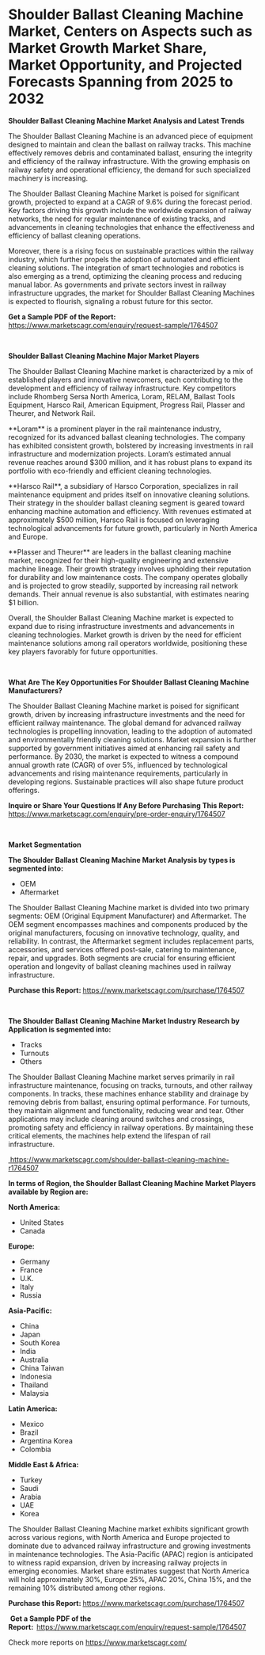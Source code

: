 <p><h1>Shoulder Ballast Cleaning Machine Market, Centers on Aspects such as Market Growth Market Share, Market Opportunity, and Projected Forecasts Spanning from 2025 to 2032</h1></p><p><strong>Shoulder Ballast Cleaning Machine Market Analysis and Latest Trends</strong></p>
<p><p>The Shoulder Ballast Cleaning Machine is an advanced piece of equipment designed to maintain and clean the ballast on railway tracks. This machine effectively removes debris and contaminated ballast, ensuring the integrity and efficiency of the railway infrastructure. With the growing emphasis on railway safety and operational efficiency, the demand for such specialized machinery is increasing.</p><p>The Shoulder Ballast Cleaning Machine Market is poised for significant growth, projected to expand at a CAGR of 9.6% during the forecast period. Key factors driving this growth include the worldwide expansion of railway networks, the need for regular maintenance of existing tracks, and advancements in cleaning technologies that enhance the effectiveness and efficiency of ballast cleaning operations. </p><p>Moreover, there is a rising focus on sustainable practices within the railway industry, which further propels the adoption of automated and efficient cleaning solutions. The integration of smart technologies and robotics is also emerging as a trend, optimizing the cleaning process and reducing manual labor. As governments and private sectors invest in railway infrastructure upgrades, the market for Shoulder Ballast Cleaning Machines is expected to flourish, signaling a robust future for this sector.</p></p>
<p><strong>Get a Sample PDF of the Report:&nbsp;</strong> <a href="https://www.marketscagr.com/enquiry/request-sample/1764507?utm_campaign=3553&utm_medium=2&utm_source=Github&utm_content=ia&utm_term=11042025&utm_id=shoulder-ballast-cleaning-machine">https://www.marketscagr.com/enquiry/request-sample/1764507</a></p>
<p>&nbsp;</p>
<p><strong>Shoulder Ballast Cleaning Machine Major Market Players</strong></p>
<p><p>The Shoulder Ballast Cleaning Machine market is characterized by a mix of established players and innovative newcomers, each contributing to the development and efficiency of railway infrastructure. Key competitors include Rhomberg Sersa North America, Loram, RELAM, Ballast Tools Equipment, Harsco Rail, American Equipment, Progress Rail, Plasser and Theurer, and Network Rail.</p><p>**Loram** is a prominent player in the rail maintenance industry, recognized for its advanced ballast cleaning technologies. The company has exhibited consistent growth, bolstered by increasing investments in rail infrastructure and modernization projects. Loram’s estimated annual revenue reaches around $300 million, and it has robust plans to expand its portfolio with eco-friendly and efficient cleaning technologies.</p><p>**Harsco Rail**, a subsidiary of Harsco Corporation, specializes in rail maintenance equipment and prides itself on innovative cleaning solutions. Their strategy in the shoulder ballast cleaning segment is geared toward enhancing machine automation and efficiency. With revenues estimated at approximately $500 million, Harsco Rail is focused on leveraging technological advancements for future growth, particularly in North America and Europe.</p><p>**Plasser and Theurer** are leaders in the ballast cleaning machine market, recognized for their high-quality engineering and extensive machine lineage. Their growth strategy involves upholding their reputation for durability and low maintenance costs. The company operates globally and is projected to grow steadily, supported by increasing rail network demands. Their annual revenue is also substantial, with estimates nearing $1 billion.</p><p>Overall, the Shoulder Ballast Cleaning Machine market is expected to expand due to rising infrastructure investments and advancements in cleaning technologies. Market growth is driven by the need for efficient maintenance solutions among rail operators worldwide, positioning these key players favorably for future opportunities.</p></p>
<p>&nbsp;</p>
<p><strong>What Are The Key Opportunities For Shoulder Ballast Cleaning Machine Manufacturers?</strong></p>
<p><p>The Shoulder Ballast Cleaning Machine market is poised for significant growth, driven by increasing infrastructure investments and the need for efficient railway maintenance. The global demand for advanced railway technologies is propelling innovation, leading to the adoption of automated and environmentally friendly cleaning solutions. Market expansion is further supported by government initiatives aimed at enhancing rail safety and performance. By 2030, the market is expected to witness a compound annual growth rate (CAGR) of over 5%, influenced by technological advancements and rising maintenance requirements, particularly in developing regions. Sustainable practices will also shape future product offerings.</p></p>
<p><strong>Inquire or Share Your Questions If Any Before Purchasing This Report:</strong> <a href="https://www.marketscagr.com/enquiry/pre-order-enquiry/1764507?utm_campaign=3553&utm_medium=2&utm_source=Github&utm_content=ia&utm_term=11042025&utm_id=shoulder-ballast-cleaning-machine">https://www.marketscagr.com/enquiry/pre-order-enquiry/1764507</a></p>
<p>&nbsp;</p>
<p><strong>Market Segmentation</strong></p>
<p><strong>The Shoulder Ballast Cleaning Machine Market Analysis by types is segmented into:</strong></p>
<p><ul><li>OEM</li><li>Aftermarket</li></ul></p>
<p><p>The Shoulder Ballast Cleaning Machine market is divided into two primary segments: OEM (Original Equipment Manufacturer) and Aftermarket. The OEM segment encompasses machines and components produced by the original manufacturers, focusing on innovative technology, quality, and reliability. In contrast, the Aftermarket segment includes replacement parts, accessories, and services offered post-sale, catering to maintenance, repair, and upgrades. Both segments are crucial for ensuring efficient operation and longevity of ballast cleaning machines used in railway infrastructure.</p></p>
<p><strong>Purchase this Report:&nbsp;</strong><a href="https://www.marketscagr.com/purchase/1764507?utm_campaign=3553&utm_medium=2&utm_source=Github&utm_content=ia&utm_term=11042025&utm_id=shoulder-ballast-cleaning-machine">https://www.marketscagr.com/purchase/1764507</a></p>
<p>&nbsp;</p>
<p><strong>The Shoulder Ballast Cleaning Machine Market Industry Research by Application is segmented into:</strong></p>
<p><ul><li>Tracks</li><li>Turnouts</li><li>Others</li></ul></p>
<p><p>The Shoulder Ballast Cleaning Machine market serves primarily in rail infrastructure maintenance, focusing on tracks, turnouts, and other railway components. In tracks, these machines enhance stability and drainage by removing debris from ballast, ensuring optimal performance. For turnouts, they maintain alignment and functionality, reducing wear and tear. Other applications may include cleaning around switches and crossings, promoting safety and efficiency in railway operations. By maintaining these critical elements, the machines help extend the lifespan of rail infrastructure.</p></p>
<p><a href="https://www.marketscagr.com/shoulder-ballast-cleaning-machine-r1764507?utm_campaign=3553&utm_medium=2&utm_source=Github&utm_content=ia&utm_term=11042025&utm_id=shoulder-ballast-cleaning-machine">&nbsp;https://www.marketscagr.com/shoulder-ballast-cleaning-machine-r1764507</a></p>
<p><strong>In terms of Region, the Shoulder Ballast Cleaning Machine Market Players available by Region are:</strong></p>
<p>
    <p> <strong> North America: </strong>
        <ul>
            <li>United States</li>
            <li>Canada</li>
        </ul>
        </p> 
    <p> <strong> Europe: </strong>
        <ul>
            <li>Germany</li>
            <li>France</li>
            <li>U.K.</li>
            <li>Italy</li>
            <li>Russia</li>
        </ul>
        </p> 
    <p> <strong> Asia-Pacific: </strong>
        <ul>
            <li>China</li>
            <li>Japan</li>
            <li>South Korea</li>
            <li>India</li>
            <li>Australia</li>
            <li>China Taiwan</li>
            <li>Indonesia</li>
            <li>Thailand</li>
            <li>Malaysia</li>
        </ul>
        </p> 
    <p> <strong> Latin America: </strong>
        <ul>
            <li>Mexico</li>
            <li>Brazil</li>
            <li>Argentina Korea</li>
            <li>Colombia</li>
        </ul>
        </p> 
    <p> <strong> Middle East & Africa: </strong>
        <ul>
            <li>Turkey</li>
            <li>Saudi</li>
            <li>Arabia</li>
            <li>UAE</li>
            <li>Korea</li>
        </ul>
    </p>
    </p>
<p><p>The Shoulder Ballast Cleaning Machine market exhibits significant growth across various regions, with North America and Europe projected to dominate due to advanced railway infrastructure and growing investments in maintenance technologies. The Asia-Pacific (APAC) region is anticipated to witness rapid expansion, driven by increasing railway projects in emerging economies. Market share estimates suggest that North America will hold approximately 30%, Europe 25%, APAC 20%, China 15%, and the remaining 10% distributed among other regions.</p></p>
<p><strong>Purchase this Report: </strong><a href="https://www.marketscagr.com/purchase/1764507?utm_campaign=3553&utm_medium=2&utm_source=Github&utm_content=ia&utm_term=11042025&utm_id=shoulder-ballast-cleaning-machine">https://www.marketscagr.com/purchase/1764507</a></p>
<p>&nbsp;<strong>Get a Sample PDF of the Report:&nbsp;&nbsp;</strong><a href="https://www.marketscagr.com/enquiry/request-sample/1764507?utm_campaign=3553&utm_medium=2&utm_source=Github&utm_content=ia&utm_term=11042025&utm_id=shoulder-ballast-cleaning-machine">https://www.marketscagr.com/enquiry/request-sample/1764507</a></p>
<p><strong></strong></p>
<p>Check more reports on <a href="https://www.marketscagr.com/?utm_campaign=3553&utm_medium=2&utm_source=Github&utm_content=ia&utm_term=11042025&utm_id=shoulder-ballast-cleaning-machine">https://www.marketscagr.com/</a></p>